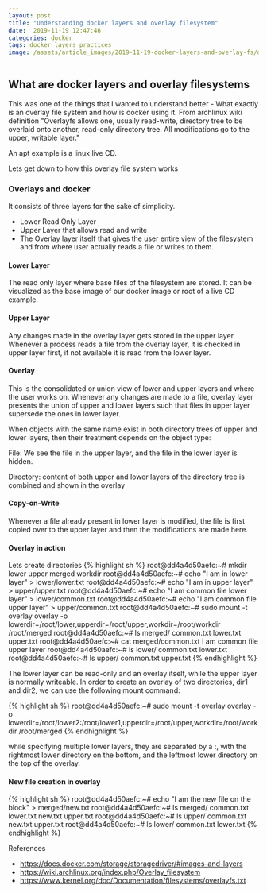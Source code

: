 ```yaml
---
layout: post
title: "Understanding docker layers and overlay filesystem"
date:  2019-11-19 12:47:46
categories: docker
tags: docker layers practices
image: /assets/article_images/2019-11-19-docker-layers-and-overlay-fs/docker1.jpg
---
```


## What are docker layers and overlay filesystems
This was one of the things that I wanted to understand better - What exactly is an overlay file system and how is docker using it.
From archlinux wiki definition
"Overlayfs allows one, usually read-write, directory tree to be overlaid onto another, read-only directory tree. All modifications go to the upper, writable layer."

An apt example is a linux live CD. 

Lets get down to how this overlay file system works

### Overlays and docker

It consists of three layers for the sake of simplicity.

- Lower Read Only Layer
- Upper Layer that allows read and write
- The Overlay layer itself that gives the user entire view of the filesystem and from where user actually reads a file or writes to them. 

#### Lower Layer
The read only layer where base files of the filesystem are stored. It can be visualized as the base image of our docker image or root of a live CD example.

#### Upper Layer
Any changes made in the overlay layer gets stored in the upper layer. Whenever a process reads a file from the overlay layer, it is checked in upper layer first, if not available it is read from the lower layer.

#### Overlay
This is the consolidated or union view of lower and upper layers and where the user works on. Whenever any changes are made to a file, overlay layer presents the union of upper and lower layers such that files in upper layer supersede the ones in lower layer.

When objects with the same name exist in both directory trees of upper and lower layers, then their treatment depends on the object type:

File: We see the file in the upper layer, and the file in the lower layer is hidden.

Directory: content of both upper and lower layers of the directory tree is combined and shown in the overlay


#### Copy-on-Write
Whenever a file already present in lower layer is modified, the file is first copied over to the upper layer and then the modifications are made here.

#### Overlay in action

Lets create directories 
{% highlight sh %}
root@dd4a4d50aefc:~# mkdir lower upper merged workdir
root@dd4a4d50aefc:~# echo "I am in lower layer" > lower/lower.txt
root@dd4a4d50aefc:~# echo "I am in upper layer" > upper/upper.txt
root@dd4a4d50aefc:~# echo "I am common file lower layer" > lower/common.txt
root@dd4a4d50aefc:~# echo "I am common file upper layer" > upper/common.txt
root@dd4a4d50aefc:~# sudo mount -t overlay overlay -o lowerdir=/root/lower,upperdir=/root/upper,workdir=/root/workdir /root/merged
root@dd4a4d50aefc:~# ls merged/
common.txt  lower.txt  upper.txt
root@dd4a4d50aefc:~# cat merged/common.txt 
I am common file upper layer
root@dd4a4d50aefc:~# ls lower/
common.txt  lower.txt
root@dd4a4d50aefc:~# ls upper/
common.txt  upper.txt
{% endhighlight %}

The lower layer can be read-only and an overlay itself, while the upper layer is normally writeable. In order to create an overlay of two directories, dir1 and dir2, we can use the following mount command:

{% highlight sh %}
root@dd4a4d50aefc:~# sudo mount -t overlay overlay -o lowerdir=/root/lower2:/root/lower1,upperdir=/root/upper,workdir=/root/workdir /root/merged
{% endhighlight %}

while specifying multiple lower layers, they are separated by a :, with the rightmost lower directory on the bottom, and the leftmost lower directory on the top of the overlay.

#### New file creation in overlay

{% highlight sh %}
root@dd4a4d50aefc:~# echo "I am the new file on the block" > merged/new.txt
root@dd4a4d50aefc:~# ls merged/
common.txt  lower.txt  new.txt  upper.txt
root@dd4a4d50aefc:~# ls upper/
common.txt  new.txt  upper.txt
root@dd4a4d50aefc:~# ls lower/
common.txt  lower.txt
{% endhighlight %}

References 
- https://docs.docker.com/storage/storagedriver/#images-and-layers
- https://wiki.archlinux.org/index.php/Overlay_filesystem
- https://www.kernel.org/doc/Documentation/filesystems/overlayfs.txt 

